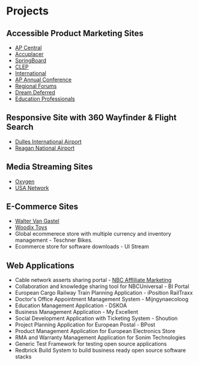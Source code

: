 # Projects

## Accessible Product Marketing Sites

* [AP Central](https://apcentral.collegeboard.org/ "[Opens in New Window] ")
* [Accuplacer](https://accuplacer.collegeboard.org/ "[Opens in New Window] ")
* [SpringBoard](https://springboard.collegeboard.org/ "[Opens in New Window] ")
* [CLEP](http://clep.collegeboard.org/ "[Opens in New Window] ")
* [International](https://international.collegeboard.org/ "[Opens in New Window] ")
* [AP Annual Conference](https://apac.collegeboard.org/ "[Opens in New Window] ")
* [Regional Forums](https://regionalforums.collegeboard.org/ "[Opens in New Window] ")
* [Dream Deferred](https://dreamdeferred.collegeboard.org/ "[Opens in New Window] ")
* [Education Professionals](https://professionals.collegeboard.org/ "[Opens in New Window] ")

## Responsive Site with 360 Wayfinder & Flight Search

* [Dulles International Airport](http://www.flydulles.com/ "[Opens in New Window] ")
* [Reagan National Airport](http://www.flyreagan.com/ "[Opens in New Window] ")

## Media Streaming Sites

* [Oxygen](http://www.oxygen.com/ "[Opens in New Window] ")
* [USA Network](http://www.usanetwork.com/ "[Opens in New Window] ")

## E-Commerce Sites

* [Walter Van Gastel](http://www.vangastel.be/ "[Opens in New Window] ")
* [Woodix Toys](http://www.woodixtoys.com/en/home "[Opens in New Window] ")
* Global ecommerece store with multiple currency and inventory management - Teschner Bikes. 
* Ecommerce store for software downloads - UI Stream

## Web Applications

* Cable network asserts sharing portal - [NBC Affliliate Marketing](https://www.nbcaffiliatemarketing.com/user/login "[Opens in New Window] ")
* Collaboration and knowledge sharing tool for NBCUniversal - BI Portal
* European Cargo Railway Train Planning Application - iPosition RailTraxx
* Doctor's Office Appointment Management System - Mijngynaecoloog
* Education Management Application - DSKOA
* Business Management Application - My Excellent
* Social Development Application with Ticketing System - Shoution
* Project Planning Application for European Postal - BPost
* Product Management Application for European Electronics Store
* RMA and Warranty Management Application for Sonim Technologies
* Generic Test Framework for testing open source applications
* Redbrick Build System to build business ready open source software stacks
